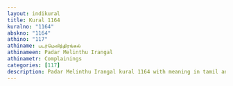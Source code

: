 ```yaml
---
layout: indikural
title: Kural 1164
kuralno: "1164"
abskno: "1164"
athino: "117"
athiname: படர்மெலிந்திரங்கல்
athinameen: Padar Melinthu Irangal
athinametr: Complainings
categories: [117]
description: Padar Melinthu Irangal kural 1164 with meaning in tamil and english 
---
```


